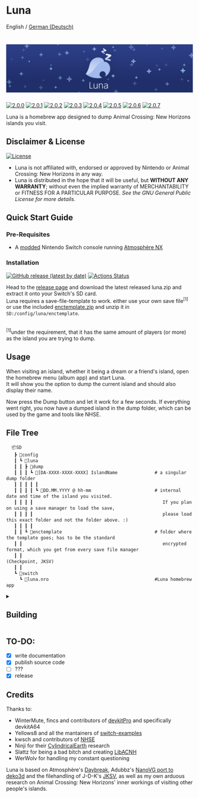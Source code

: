 Luna
=====
<div>
  <span>English</span> / <a href="https://github.com/Ixaruz/Luna-App/blob/main/README-de.md">German (Deutsch)</a>
</div>

![Banner](bannerslim.png?raw=true)
=====
[![2.0.0](https://img.shields.io/badge/Version-2.0.0-20306a)](#) [![2.0.1](https://img.shields.io/badge/Version-2.0.1-20306a)](#) [![2.0.2](https://img.shields.io/badge/Version-2.0.2-20306a)](#) [![2.0.3](https://img.shields.io/badge/Version-2.0.3-20306a)](#) [![2.0.4](https://img.shields.io/badge/Version-2.0.4-20306a)](#) [![2.0.5](https://img.shields.io/badge/Version-2.0.5-20306a)](#) [![2.0.6](https://img.shields.io/badge/Version-2.0.6-20306a)](#) [![2.0.7](https://img.shields.io/badge/Version-2.0.7-20306a)](#)

Luna is a homebrew app designed to dump Animal Crossing: New Horizons islands you visit.

## Disclaimer & License
[![License](https://img.shields.io/badge/License-GPLv3-blue.svg)](https://github.com/Ixaruz/Luna-App/blob/main/LICENSE)
- Luna is not affiliated with, endorsed or approved by Nintendo or Animal Crossing: New Horizons in any way.
- Luna is distributed in the hope that it will be useful, but **WITHOUT ANY WARRANTY**; without even the implied warranty of MERCHANTABILITY or FITNESS FOR A PARTICULAR PURPOSE. *See the GNU General Public License for more details.*

## Quick Start Guide

### Pre-Requisites

- A [modded](https://nh-server.github.io/switch-guide/) Nintendo Switch console running [Atmosphère NX](https://github.com/Atmosphere-NX/Atmosphere)

### Installation

[![GitHub release (latest by date)](https://img.shields.io/github/v/release/Ixaruz/Luna-App?label=Release)](https://github.com/Ixaruz/Luna-App/releases/latest)
[![Actions Status](https://github.com/Ixaruz/Luna-App/workflows/Build/badge.svg)](https://github.com/Ixaruz/Luna-App/actions)

Head to the [release page](https://github.com/Ixaruz/Luna-App/releases/) and download the latest released luna.zip and extract it onto your Switch's SD card.   
Luna requires a save-file-template to work. either use your own save file<sup>[1]</sup> or use the included [enctemplate.zip](https://github.com/Ixaruz/Luna-App/raw/main/enctemplate.zip) and unzip it in   `SD:/config/luna/enctemplate`.

<br>
<sup>[1]</sup><smaller>under the requirement, that it has the same amount of players (or more) as the island you are trying to dump.

## Usage

When visiting an island, whether it being a dream or a friend's island, open the homebrew menu (album app) and start Luna.  
It will show you the option to dump the current island and should also display their name.

Now press the Dump button and let it work for a few seconds.
If everything went right, you now have a dumped island in the dump folder, which can be used by the game and tools like NHSE.

## File Tree

      📦SD
       ┣ 📂config
       ┃ ┗ 📂luna
       ┃ ┃ ┣ 📂dump
       ┃ ┃ ┃ ┗ 📂[DA-XXXX-XXXX-XXXX] IslandName              # a singular dump folder
       ┃ ┃ ┃ ┃ ┃ 
       ┃ ┃ ┃ ┃ ┗ 📂DD.MM.YYYY @ hh-mm                        # internal date and time of the island you visited.
       ┃ ┃ ┃ ┃                                                 If you plan on using a save manager to load the save,
       ┃ ┃ ┃ ┃                                                 please load this exact folder and not the folder above. :)
       ┃ ┃ ┃ ┃
       ┃ ┃ ┗ 📂enctemplate                                   # folder where the template goes; has to be the standard 
       ┃ ┃                                                     encrypted format, which you get from every save file manager 
       ┃ ┃                                                     (Checkpoint, JKSV) 
       ┃ ┃
       ┗ 📂switch
         ┗ 📜luna.nro                                        #Luna homebrew app

<details><summary><h2>Building</summary>
<p>

- requires [devkitpro/devkita64](https://switchbrew.org/wiki/Setting_up_Development_Environment) for compiling

</p>
</details>
  
## TO-DO:
- [x] write documentation
- [x] publish source code
- [ ] ???
- [x] release
  
## Credits
Thanks to:
- WinterMute, fincs and contributors of [devkitPro](https://devkitpro.org/) and specifically devkitA64
- Yellows8 and all the mantainers of [switch-examples](https://github.com/switchbrew/switch-examples)
- kwsch and contributors of [NHSE](https://github.com/kwsch/NHSE)
- Ninji for their [CylindricalEarth](https://github.com/Treeki/CylindricalEarth) research
- Slattz for being a bad bitch and creating [LibACNH](https://github.com/Slattz/LibACNH)
- WerWolv for handling my constant questioning

Luna is based on Atmosphère's [Daybreak](https://github.com/Atmosphere-NX/Atmosphere/tree/master/troposphere/daybreak), Adubbz's [NanoVG port to deko3d](https://github.com/Adubbz/nanovg-deko3d) and the filehandling of J-D-K's [JKSV](https://github.com/J-D-K/JKSV), as well as my own arduous research on Animal Crossing: New Horizons' inner workings of visiting other people's islands.
